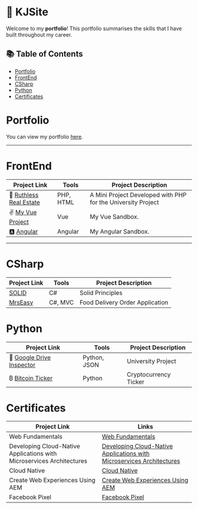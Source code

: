 # 💼 KJSite

Welcome to my **portfolio**! This portfolio summarises the skills that I have built throughout my career.

## 📚 Table of Contents
- [Portfolio](#portfolio)
- [FrontEnd](#frontend)
- [CSharp](#csharp)
- [Python](#python)
- [Certificates](#certificates)

# Portfolio

You can view my portfolio [here](https://kaijeng.netlify.app/).

***

# FrontEnd

| Project Link | Tools | Project Description | 
|---|---|---|
| 🏡 [Ruthless Real Estate](https://github.com/KyleWong613/RuthlessRealEstate_PHP) | PHP, HTML | A Mini Project Developed with PHP for the University Project
| ✌️ [My Vue Project](https://github.com/KyleWong613/my-vue-proj) | Vue | My Vue Sandbox.
| 🅰️ [Angular](https://github.com/KyleWong613/angular-kaijeng) | Angular | My Angular Sandbox.
***

# CSharp
| Project Link | Tools | Project Description | 
|---|---|---|
|  [SOLID](https://github.com/KyleWong613/BatmanSOLID) | C# |  Solid Principles
|  [MrsEasy](https://www.mrseasy.com/business) | C#, MVC |  Food Delivery Order Application


# Python

| Project Link | Tools | Project Description | 
|---|---|---|
| 🏡 [Google Drive Inspector](https://github.com/KyleWong613/GoogleDriveInspector) | Python, JSON | University Project
| ₿ [Bitcoin Ticker](https://github.com/KyleWong613/BTC-ticker-yfinance) | Python | Cryptocurrency Ticker


# Certificates

| Project Link | Links | 
|---|---|
| Web Fundamentals | [Web Fundamentals](https://codedamn.com/certificate/verify/1ce58fd74d4daefc63e6d8c2c63880a1b922bb06)
| Developing Cloud-Native Applications with Microservices Architectures | [Developing Cloud-Native Applications with Microservices Architectures](https://ibb.co/Np1jT65)
| Cloud Native | [Cloud Native](https://courses.cognitiveclass.ai/certificates/41d115f3335e41ab975bf443ee63e679)
| Create Web Experiences Using AEM | [Create Web Experiences Using AEM](https://ibb.co/xMGt7bx)
| Facebook Pixel | [Facebook Pixel](https://www.udemy.com/certificate/UC-f4b3aea4-82a7-478f-a0f9-a8a212fa7723/)
